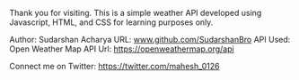 Thank you for visiting. This is a simple weather API developed using Javascript, HTML, and CSS  for learning purposes only.
 

Author: Sudarshan Acharya 
URL: www.github.com/SudarshanBro 
API Used: Open Weather Map
API Url: https://openweathermap.org/api



Connect me on Twitter: https://twitter.com/mahesh_0126

